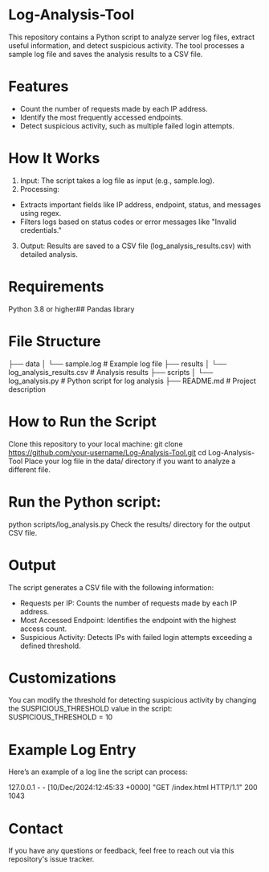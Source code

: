 # Log-Analysis-Tool
This repository contains a Python script to analyze server log files, extract useful information, and detect suspicious activity. The tool processes a sample log file and saves the analysis results to a CSV file.

# Features
- Count the number of requests made by each IP address.
- Identify the most frequently accessed endpoints.
- Detect suspicious activity, such as multiple failed login attempts.

# How It Works
1. Input: The script takes a log file as input (e.g., sample.log).
2. Processing:
  - Extracts important fields like IP address, endpoint, status, and messages using regex.
  - Filters logs based on status codes or error messages like "Invalid credentials."
3. Output: Results are saved to a CSV file (log_analysis_results.csv) with detailed analysis.

# Requirements
Python 3.8 or higher##
Pandas library

# File Structure
├── data
│   └── sample.log               # Example log file
├── results
│   └── log_analysis_results.csv # Analysis results
├── scripts
│   └── log_analysis.py          # Python script for log analysis
├── README.md                    # Project description

# How to Run the Script
Clone this repository to your local machine:
  git clone https://github.com/your-username/Log-Analysis-Tool.git
  cd Log-Analysis-Tool
Place your log file in the data/ directory if you want to analyze a different file.

# Run the Python script:
  python scripts/log_analysis.py
Check the results/ directory for the output CSV file.

# Output
The script generates a CSV file with the following information:
  - Requests per IP: Counts the number of requests made by each IP address.
  - Most Accessed Endpoint: Identifies the endpoint with the highest access count.
 - Suspicious Activity: Detects IPs with failed login attempts exceeding a defined threshold.
   
# Customizations
You can modify the threshold for detecting suspicious activity by changing the SUSPICIOUS_THRESHOLD value in the script:
  SUSPICIOUS_THRESHOLD = 10
  
# Example Log Entry
Here’s an example of a log line the script can process:

 127.0.0.1 - - [10/Dec/2024:12:45:33 +0000] "GET /index.html HTTP/1.1" 200 1043
 
# Contact
If you have any questions or feedback, feel free to reach out via this repository's issue tracker.
